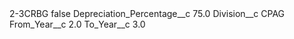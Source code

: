 <?xml version="1.0" encoding="UTF-8"?>
<CustomMetadata xmlns="http://soap.sforce.com/2006/04/metadata" xmlns:xsi="http://www.w3.org/2001/XMLSchema-instance" xmlns:xsd="http://www.w3.org/2001/XMLSchema">
    <label>2-3CRBG</label>
    <protected>false</protected>
    <values>
        <field>Depreciation_Percentage__c</field>
        <value xsi:type="xsd:double">75.0</value>
    </values>
    <values>
        <field>Division__c</field>
        <value xsi:type="xsd:string">CPAG</value>
    </values>
    <values>
        <field>From_Year__c</field>
        <value xsi:type="xsd:double">2.0</value>
    </values>
    <values>
        <field>To_Year__c</field>
        <value xsi:type="xsd:double">3.0</value>
    </values>
</CustomMetadata>
